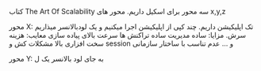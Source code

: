 کتاب The Art Of Scalability
سه محور برای اسکیل داریم. محور های x,y,z

محور X:
تک اپلیکیشن داریم. چند کپی از اپلیکیشن اجرا میکنیم و یک لودبالانسر میذاریم سرش. 
مزایا:
ساده
مدیریت ساده تراکنش ها
سرعت بالای پیاده سازی
معایب:
هزینه سخت افزاری بالا 
مشکلات کش و session و ...
عدم تناسب با ساختار سازمانی 

محور Y:
به جای لود بالانسر یک ل